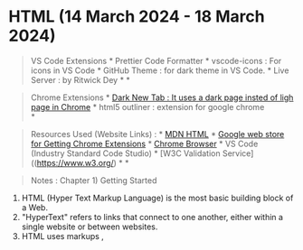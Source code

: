 # HTML (14 March 2024 - 18 March 2024)
> VS Code Extensions
    * Prettier Code Formatter
    * vscode-icons : For icons in VS Code
    * GitHub Theme : for dark theme in VS Code.
    * Live Server : by Ritwick Dey
    * 
    * 

> Chrome Extensions 
    * [Dark New Tab : It uses a dark page insted of ligh page in Chrome]()
    * html5 outliner : extension for google chrome  
    * 

> 

> Resources Used (Website Links) :
    * [MDN HTML](https://developer.mozilla.org/en-US/docs/Web/HTML)
    * [Google web store for Getting Chrome Extensions](https://chromewebstore.google.com/)
    * [Chrome Browser]()
    * VS Code (Industry Standard Code Studio)
    * [W3C Validation Service]((https://www.w3.org/)
    * 
    * 

> Notes :
> Chapter 1) Getting Started
1. HTML (Hyper Text Markup Language) is the most basic building block of a Web.
2. "HyperText" refers to links that connect to one another, either within a single website or between websites.
3. HTML uses markups <head>, <title>, <header> , etc.. to annotate text, images, and other content for display on web browser.
4. Add necessary chrome extensions, in VS and 
5. Make file name index.html (always name file in lower case) (never use space in naming a file)
> Chapter 2) Head tag 
6. Saving the file is important. (dot rep file is not saved)
7. After creating webpages we need to see that on uploading will it crete any error or not : We will use W3C Markup Validation Service.
8. 3 Warnings By Validator : 
    1. Warning: Consider adding a lang attribute to the html start tag to declare the language of this document.
    2. Error: The character encoding was not declared. Proceeding using windows-1252.
    3. Error: Start tag seen without seeing a doctype first. Expected <!DOCTYPE html>.
9. Doc Check completed on reloadind after fixing all three Validaton checks.
10. Alt+Z for word wrap.
11. Adding Favicon icon to webisite.
12. Adding meta tags to webpage.
13. adding the sthile to main.css file
> Chapter 3) Text Basics
14. Heading : One page should have only one h1.
15. Headings must have a heirearcy in them.
16. Inside colapsing of space in HTML.
17. We can nest other elements inside an element.
> Chapter 4: Lists
18. One error can create a Cascade a lots of errors.
19. Three diff list's:
    1. ordered list
    2. unordered list
    3. descriptive list
> Chapter 5: Links
20. Hypertext links | Linking the web together
21. Link tag in head part of the page 
    1. For here we can link from other part of folder.
    2. or can link links from other parts of web like google fonts.
22. To linking the different pages with each other.
23. linking using anchor tag with href attribute.
24. 




* HTML stands for Hyper Text Markup Language